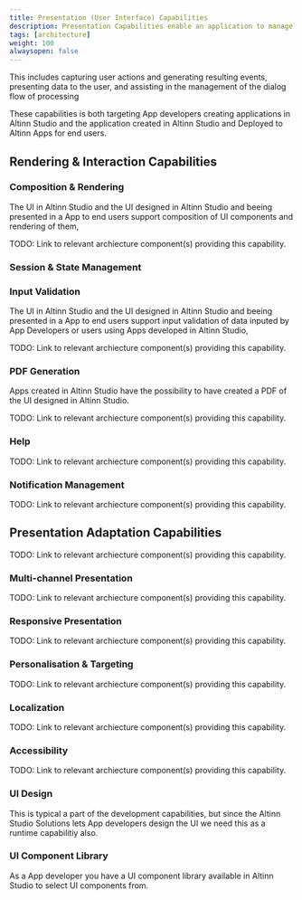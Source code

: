 ```yaml
---
title: Presentation (User Interface) Capabilities
description: Presentation Capabilities enable an application to manage the human-computer interface. 
tags: [architecture]
weight: 100
alwaysopen: false
---
```


This includes capturing user actions and generating resulting events, presenting data to the user, and assisting in the management of the dialog flow of processing

These capabilities is both targeting App developers creating applications in Altinn Studio and the application created in Altinn Studio and Deployed to Altinn Apps for end users.

## Rendering & Interaction Capabilities

### Composition & Rendering
The UI in Altinn Studio and the UI designed in Altinn Studio and beeing presented in a App to end users support composition of UI components and rendering of them,

TODO: Link to relevant archiecture component(s) providing this capability.

### Session & State Management

### Input Validation
The UI in Altinn Studio and the UI designed in Altinn Studio and beeing presented in a App to end users support input validation of data inputed by App Developers or users using Apps developed in Altinn Studio,

TODO: Link to relevant archiecture component(s) providing this capability.

### PDF Generation
Apps created in Altinn Studio have the possibility to have created a PDF of the UI designed in Altinn Studio.

TODO: Link to relevant archiecture component(s) providing this capability.

### Help

TODO: Link to relevant archiecture component(s) providing this capability.

###	Notification Management


TODO: Link to relevant archiecture component(s) providing this capability.

## Presentation Adaptation Capabilities

TODO: Link to relevant archiecture component(s) providing this capability.


### Multi-channel Presentation


TODO: Link to relevant archiecture component(s) providing this capability.

### Responsive Presentation

TODO: Link to relevant archiecture component(s) providing this capability.

### Personalisation & Targeting

TODO: Link to relevant archiecture component(s) providing this capability.

### Localization

TODO: Link to relevant archiecture component(s) providing this capability.

### Accessibility

TODO: Link to relevant archiecture component(s) providing this capability.

### UI Design
This is typical a part of the development capabilities, but since the Altinn Studio Solutions lets App developers design the UI we need this as a runtime capabilitiy also. 

### UI Component Library
As a App developer you have a UI component library available in Altinn Studio to select UI components from. 
